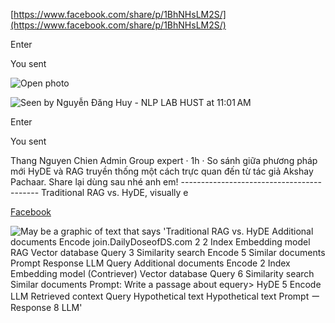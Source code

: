 
[https://www.facebook.com/share/p/1BhNHsLM2S/](https://www.facebook.com/share/p/1BhNHsLM2S/)

Enter

You sent

![Open photo](blob:https://www.facebook.com/686c0ab4-9f4d-4dc1-855c-95afa857364e)

![Seen by Nguyễn Đăng Huy - NLP LAB HUST at 11:01 AM](https://scontent.fhan14-3.fna.fbcdn.net/v/t1.30497-1/453178253_471506465671661_2781666950760530985_n.png?stp=dst-png_s100x100&_nc_cat=1&ccb=1-7&_nc_sid=136b72&_nc_eui2=AeGXhTHfUNtVoZaduZhvLQN7Wt9TLzuBU1Ba31MvO4FTUKCGpFd_3JVMcWbuG7jTqQuZMAXjmbs6oeI--bKMp20Q&_nc_ohc=mzsfoB_kr9EQ7kNvgHZsnnO&_nc_ad=z-m&_nc_cid=0&_nc_zt=24&_nc_ht=scontent.fhan14-3.fna&_nc_gid=AcSBh1RsWoxstieTIYMh3GV&oh=00_AYBqJflf1b7Xg-yxV180UWQ7_oaCnAt0MmFr52gkl0jkCw&oe=6774923A)

Enter

You sent

Thang Nguyen Chien Admin Group expert · 1h · So sánh giữa phương pháp mới HyDE và RAG truyền thống một cách trực quan đến từ tác giả Akshay Pachaar. Share lại dùng sau nhé anh em! ------------------------------------------ Traditional RAG vs. HyDE, visually e

[Facebook](https://www.facebook.com/photo/?fbid=9343302005681096&set=gm.1780221809415750&idorvanity=511510259620251)

![May be a graphic of text that says 'Traditional RAG vs. HyDE Additional documents Encode join.DailyDoseofDS.com 2 2 Index Embedding model RAG Vector database Query 3 Similarity search Encode 5 Similar documents Prompt Response LLM Query Additional documents Encode 2 Index Embedding model (Contriever) Vector database Query 6 Similarity search Similar documents Prompt: Write a passage about equery> HyDE 5 Encode LLM Retrieved context Query Hypothetical text Hypothetical text Prompt ー Response 8 LLM'](https://scontent.fhan14-5.fna.fbcdn.net/v/t39.30808-6/469003012_9343302015681095_4219753518267467336_n.jpg?_nc_cat=106&ccb=1-7&_nc_sid=aa7b47&_nc_eui2=AeHZHYIyWKowJNmYqVAkn3uzQ3UWkA7t-Y5DdRaQDu35jgDfbit_60F1vn2StMaNaE2v8NC68Mrx11Y1DwDlAPvr&_nc_ohc=I8Hw0ILo4VQQ7kNvgGyLvUH&_nc_zt=23&_nc_ht=scontent.fhan14-5.fna&_nc_gid=AeNFK2tccxbxmbSBq9EXQX-&oh=00_AYASmE9qxB4QwyIdlxhbfqrjxDcKTlJcPCLe0RfJ0CXcqQ&oe=6752F5B2)